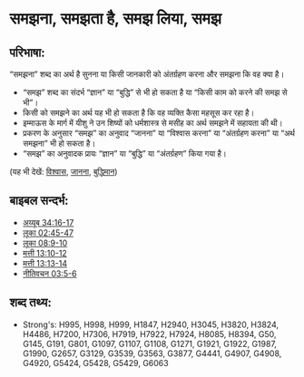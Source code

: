 # समझना, समझता है, समझ लिया, समझ #

## परिभाषा: ##

“समझना” शब्द का अर्थ है सुनना या किसी जानकारी को अंतर्ग्रहण करना और समझना कि वह क्या है।

* “समझ” शब्द का संदर्भ “ज्ञान” या “बुद्धि” से भी हो सकता है या “किसी काम को करने की समझ से भी”।
* किसी को समझने का अर्थ यह भी हो सकता है कि वह व्यक्ति कैसा महसूस कर रहा है।
* इम्माऊस के मार्ग में यीशु ने उन शिष्यों को धर्मशास्त्र से मसीह का अर्थ समझने में सहायता की थी।
* प्रकरण के अनुसार “समझ” का अनुवाद “जानना” या “विश्वास करना” या “अंतर्ग्रहण करना” या “अर्थ समझना” भी हो सकता है।
* “समझ” का अनुवादक प्रायः “ज्ञान” या “बुद्धि” या “अंतर्ग्रहण” किया गया है। 

(यह भी देखें: [विश्वास](../kt/believe.md), [जानना](../other/know.md), [बुद्धिमान](../kt/wise.md))

## बाइबल सन्दर्भ: ##

* [अय्यूब 34:16-17](rc://en/tn/help/job/34/16)
* [लूका 02:45-47](rc://en/tn/help/luk/02/45)
* [लूका 08:9-10](rc://en/tn/help/luk/08/09)
* [मत्ती 13:10-12](rc://en/tn/help/mat/13/10)
* [मत्ती 13:13-14](rc://en/tn/help/mat/13/13)
* [नीतिवचन 03:5-6](rc://en/tn/help/pro/03/05)

## शब्द तथ्य: ##

* Strong's: H995, H998, H999, H1847, H2940, H3045, H3820, H3824, H4486, H7200, H7306, H7919, H7922, H7924, H8085, H8394, G50, G145, G191, G801, G1097, G1107, G1108, G1271, G1921, G1922, G1987, G1990, G2657, G3129, G3539, G3563, G3877, G4441, G4907, G4908, G4920, G5424, G5428, G5429, G6063
